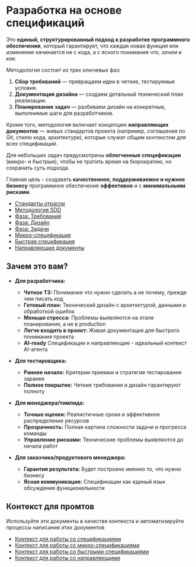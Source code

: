 # Разработка на основе спецификаций

Это **единый, структурированный подход к разработке программного обеспечения**, который гарантирует, что каждая новая функция или изменение начинается не с кода, а с ясного понимания *что*, *зачем* и *как*.

Методология состоит из трех ключевых фаз:

1. **Сбор требований** — превращаем идеи в четкие, тестируемые условия.
2. **Документация дизайна** — создаем детальный технический план реализации.
3. **Планирование задач** — разбиваем дизайн на конкретные, выполнимые шаги для разработчиков.

Кроме того, методология включает концепцию **направляющих документов** — живых стандартов проекта (например, соглашения по Git, стилю кода, архитектуре), которые служат общим контекстом для всех спецификаций.

Для небольших задач предусмотрены **облегченные спецификации** (микро- и быстрые), чтобы не тратить время на бюрократию, но сохранить суть подхода.

Главная цель - создавать **качественное, поддерживаемое и нужное бизнесу** программное обеспечение **эффективно** и с **минимальными рисками**.

* [Стандарты отрасли](./01.standards.md)
* [Методология SDD](./02.methodology.md)
* [Фаза: Требований](./03.requirements_phase.md)
* [Фаза: Дизайн](./04.design_phase.md)
* [Фаза: Задачи](./05.tasks_phase.md)
* [Микро-спецификация](./06.micro_specification.md)
* [Быстрая спецификация](./07.quick_specification.md)
* [Направляющие документы](./08.steering_documents.md)

## Зачем это вам?

* **Для разработчика:**
  * **Четкое ТЗ:** Понимание что нужно сделать а не почему, прежде чем писать код
  * **Готовый план:** Технический дизайн с архитектурой, данными и обработкой ошибок
  * **Меньше стресса:** Проблемы выявляются на этапе планирования, а не в production
  * **Легче входить в проект:** Живая документация для быстрого понимания проекта
  * **AI-ready** Спецификации и направляющие - идеальный контекст AI-агента

* **Для тестировщика:**
  * **Раннее начало:** Критерии приемки и стратегия тестирования заранее
  * **Полное покрытие:** Четкие требования и дизайн гарантируют полноту

* **Для менеджера/тимлида:**
  * **Точные оценки:** Реалистичные сроки и эффективное распределение ресурсов
  * **Прозрачность:** Полная картина сложности задачи и прогресса команды
  * **Управление рисками:** Технические проблемы выявляются до начала работ

* **Для заказчика/продуктового менеджера:**
  * **Гарантия результата:** Будет построено именно то, что нужно бизнесу
  * **Ясная коммуникация:** Спецификации как единый язык обсуждения функциональности

## Контекст для промтов

Используйте эти документы в качестве контекста и автоматизируйте процессы написания этих документов

* [Контекст для работы со спецификациями](./promts/context.md)
* [Контекст для работы со микро-спецификациями](./promts/micro_context.md)
* [Контекст для работы со быстрыми спецификациями](./promts/quick_context.md)
* [Контекст для работы со направляющими](./promts/steering.md)
